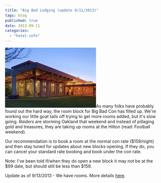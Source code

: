 ```yaml
---
title: "Big Bad Lodging (update 9/11/2013)"
tags: blog
published: true
date: 2013-09-11
categories: 
  - "hotel-info"
---
```


[![Grandma's House](/images/62608_1-300x198.jpg)](http://www.bigbadcon.com/wp-content/uploads/2012/02/62608_1.jpg)As many folks have probably found out the hard way, the room block for Big Bad Con has filled up. We're working our little goat tails off trying to get more rooms added, but it's slow going. _Raiders_ are storming Oakland that weekend and instead of pillaging gold and treasures, they are taking up rooms at the Hilton (read: Football weekend).

Our recommendation is to book a room at the normal con rate ($159/night) and then stay tuned for updates about new blocks opening. If they do, you can cancel your standard rate booking and book under the con rate.

Note: I've been told if/when they do open a new block it may not be at the $99 date, but should still be less than $159.

Update as of 9/13/2013 - We have rooms. More details [here](http://www.bigbadcon.com/big-bad-lodging-update-9132013/).
